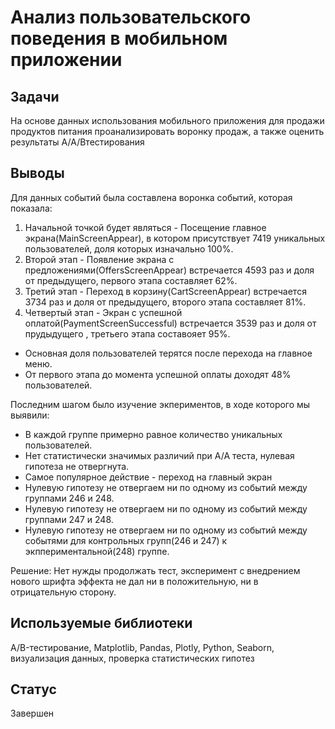 #  Анализ пользовательского поведения в мобильном приложении


## Задачи
На основе данных использования мобильного приложения для продажи продуктов питания проанализировать воронку продаж, а также оценить результаты A/A/Bтестирования

## Выводы
Для данных событий была составлена воронка событий, которая показала:
1. Начальной точкой будет являться - Посещение главное экрана(MainScreenAppear), в котором присутствует 7419 уникальных пользователей, доля которых изначально 100%.
2. Второй этап - Появление экрана с предложениями(OffersScreenAppear) встречается 4593 раз и доля от предыдущего, первого этапа составляет 62%.
3. Третий этап - Переход в корзину(CartScreenAppear) встречается 3734 раз и доля от предыдущего, второго этапа составляет 81%.
4. Четвертый этап - Экран с успешной оплатой(PaymentScreenSuccessful) встречается 3539 раз и доля от прудыдущего , третьего этапа составояет 95%.
- Основная доля пользователей терятся после перехода на главное меню.
- От первого этапа до момента успешной оплаты доходят 48% пользователей.

Последним шагом было изучение экпериментов, в ходе которого мы выявили:
- В каждой группе примерно равное количество уникальных пользователей.
- Нет статистически значимых различий при A/A теста, нулевая гипотеза не отвергнута.
- Самое популярное действие - переход на главный экран
- Нулевую гипотезу не отвергаем ни по одному из событий между группами 246 и 248.
- Нулевую гипотезу не отвергаем ни по одному из событий между группами 247 и 248.
- Нулевую гипотезу не отвергаем ни по одному из событий между событями для контрольных групп(246 и 247) к экппериментальной(248) группе.

Решение: Нет нужды продолжать тест, эксперимент с внедрением нового шрифта эффекта не дал ни в положительную, ни в отрицательную сторону.

## Используемые библиотеки
A/B-тестирование, Matplotlib, Pandas, Plotly, Python, Seaborn, визуализация данных, проверка статистических гипотез

## Статус
Завершен
